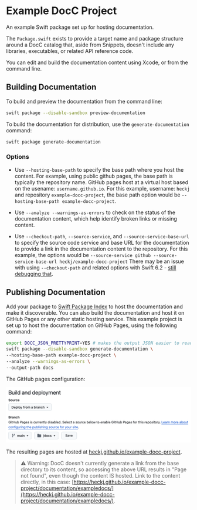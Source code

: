 # Example DocC Project

An example Swift package set up for hosting documentation.

The `Package.swift` exists to provide a target name and package structure around a DocC catalog that,
aside from Snippets, doesn't include any libraries, executables, or related API reference code.

You can edit and build the documentation content using Xcode, or from the command line.

## Building Documentation

To build and preview the documentation from the command line:

```bash
swift package --disable-sandbox preview-documentation
```

To build the documentation for distribution, use the `generate-documentation` command:

```bash
swift package generate-documentation
```

### Options

- Use `--hosting-base-path` to specify the base path where you host the content. 
  For example, using public github pages, the base path is typically the repository name.
  GitHub pages host at a virtual host based on the usename: `username.github.io`. 
  For this example, username: `heckj` and repository `example-docc-project`,
    the base path option would be `--hosting-base-path example-docc-project`.

- Use `--analyze --warnings-as-errors` to check on the status of the documentation content, which help identify broken links or missing content.

- Use `--checkout-path`, `--source-service`, and `--source-service-base-url` to specify the source code service and base URL for the documentation to provide a link in the documentation content to the repository. 
  For this example, the options would be `--source-service github --source-service-base-url heckj/example-docc-project`
  There may be an issue with using `--checkout-path` and related options with Swift 6.2 - [still debugging that](https://github.com/swiftlang/swift-docc/issues/1248).

## Publishing Documentation

Add your package to [Swift Package Index](https://swiftpackageindex.com) to host the documentation and make it discoverable.
You can also build the documentation and host it on GitHub Pages or any other static hosting service.
This example project is set up to host the documentation on GitHub Pages, using the following command:

```bash
export DOCC_JSON_PRETTYPRINT=YES # makes the output JSON easier to read, and diff
swift package --disable-sandbox generate-documentation \
--hosting-base-path example-docc-project \
--analyze --warnings-as-errors \
--output-path docs
```

The GitHub pages configuration:

![A screenshot of the GitHub pages configuration. Deploy from source, branch `main`, deploying from the directory `docs`.](img/github-pages-config.png)

The resulting pages are hosted at [heckj.github.io/example-docc-project](https://heckj.github.io/example-docc-project).

> ⚠️ Warning: DocC doesn't currently generate a link from the base directory to its content, so accessing the above URL 
> results in "Page not found", even though the content IS hosted. Link to the content directly, in this case: [https://heckj.github.io/example-docc-project/documentation/exampledocs/](https://heckj.github.io/example-docc-project/documentation/exampledocs/).
